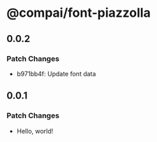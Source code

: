 # @compai/font-piazzolla

## 0.0.2

### Patch Changes

- b971bb4f: Update font data

## 0.0.1

### Patch Changes

- Hello, world!
